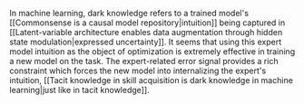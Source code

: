 ---
---

In machine learning, dark knowledge refers to a trained model's [[Commonsense is a causal model repository|intuition]] being captured in [[Latent-variable architecture enables data augmentation through hidden state modulation|expressed uncertainty]]. It seems that using this expert model intuition as the object of optimization is extremely effective in training a new model on the task. The expert-related error signal provides a rich constraint which forces the new model into internalizing the expert's intuition, [[Tacit knowledge in skill acquisition is dark knowledge in machine learning|just like in tacit knowledge]].